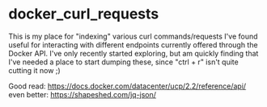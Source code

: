 # docker_curl_requests
This is my place for "indexing" various curl commands/requests I've found useful for interacting with different endpoints currently offered through the Docker API. I've only recently started exploring, but am quickly finding that I've needed a place to start dumping these, since "ctrl + r" isn't quite cutting it now ;)

Good read: https://docs.docker.com/datacenter/ucp/2.2/reference/api/
even better: https://shapeshed.com/jq-json/
